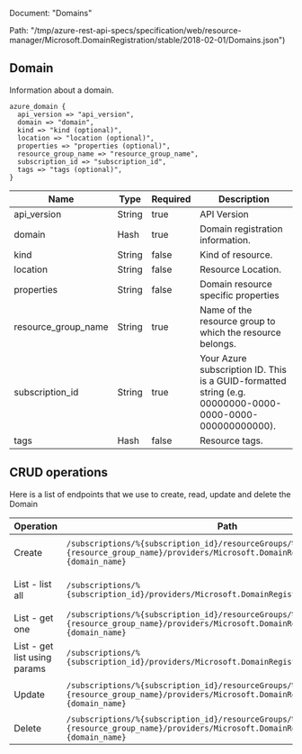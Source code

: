 Document: "Domains"


Path: "/tmp/azure-rest-api-specs/specification/web/resource-manager/Microsoft.DomainRegistration/stable/2018-02-01/Domains.json")

## Domain

Information about a domain.

```puppet
azure_domain {
  api_version => "api_version",
  domain => "domain",
  kind => "kind (optional)",
  location => "location (optional)",
  properties => "properties (optional)",
  resource_group_name => "resource_group_name",
  subscription_id => "subscription_id",
  tags => "tags (optional)",
}
```

| Name        | Type           | Required       | Description       |
| ------------- | ------------- | ------------- | ------------- |
|api_version | String | true | API Version |
|domain | Hash | true | Domain registration information. |
|kind | String | false | Kind of resource. |
|location | String | false | Resource Location. |
|properties | String | false | Domain resource specific properties |
|resource_group_name | String | true | Name of the resource group to which the resource belongs. |
|subscription_id | String | true | Your Azure subscription ID. This is a GUID-formatted string (e.g. 00000000-0000-0000-0000-000000000000). |
|tags | Hash | false | Resource tags. |



## CRUD operations

Here is a list of endpoints that we use to create, read, update and delete the Domain

| Operation | Path | Verb | Description | OperationID |
| ------------- | ------------- | ------------- | ------------- | ------------- |
|Create|`/subscriptions/%{subscription_id}/resourceGroups/%{resource_group_name}/providers/Microsoft.DomainRegistration/domains/%{domain_name}`|Put|Creates or updates a domain.|Domains_CreateOrUpdate|
|List - list all|`/subscriptions/%{subscription_id}/providers/Microsoft.DomainRegistration/domains`|Get|Get all domains in a subscription.|Domains_List|
|List - get one|`/subscriptions/%{subscription_id}/resourceGroups/%{resource_group_name}/providers/Microsoft.DomainRegistration/domains/%{domain_name}`|Get|Get a domain.|Domains_Get|
|List - get list using params|`/subscriptions/%{subscription_id}/providers/Microsoft.DomainRegistration/domains`|Get|Get all domains in a subscription.|Domains_List|
|Update|`/subscriptions/%{subscription_id}/resourceGroups/%{resource_group_name}/providers/Microsoft.DomainRegistration/domains/%{domain_name}`|Put|Creates or updates a domain.|Domains_CreateOrUpdate|
|Delete|`/subscriptions/%{subscription_id}/resourceGroups/%{resource_group_name}/providers/Microsoft.DomainRegistration/domains/%{domain_name}`|Delete|Delete a domain.|Domains_Delete|
